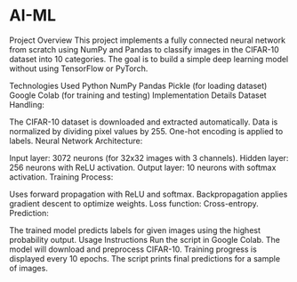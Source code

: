 # AI-ML
Project Overview
This project implements a fully connected neural network from scratch using NumPy and Pandas to classify images in the CIFAR-10 dataset into 10 categories. The goal is to build a simple deep learning model without using TensorFlow or PyTorch.

Technologies Used
Python
NumPy
Pandas
Pickle (for loading dataset)
Google Colab (for training and testing)
Implementation Details
Dataset Handling:

The CIFAR-10 dataset is downloaded and extracted automatically.
Data is normalized by dividing pixel values by 255.
One-hot encoding is applied to labels.
Neural Network Architecture:

Input layer: 3072 neurons (for 32x32 images with 3 channels).
Hidden layer: 256 neurons with ReLU activation.
Output layer: 10 neurons with softmax activation.
Training Process:

Uses forward propagation with ReLU and softmax.
Backpropagation applies gradient descent to optimize weights.
Loss function: Cross-entropy.
Prediction:

The trained model predicts labels for given images using the highest probability output.
Usage Instructions
Run the script in Google Colab.
The model will download and preprocess CIFAR-10.
Training progress is displayed every 10 epochs.
The script prints final predictions for a sample of images.
